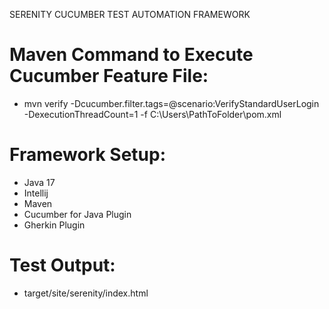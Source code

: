SERENITY CUCUMBER TEST AUTOMATION FRAMEWORK

# Maven Command to Execute Cucumber Feature File:
- mvn verify -Dcucumber.filter.tags=@scenario:VerifyStandardUserLogin -DexecutionThreadCount=1 -f C:\Users\PathToFolder\pom.xml

# Framework Setup:
- Java 17
- Intellij
- Maven
- Cucumber for Java Plugin
- Gherkin Plugin

# Test Output:
- target/site/serenity/index.html
